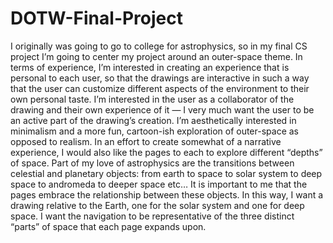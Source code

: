 # DOTW-Final-Project

I originally was going to go to college for astrophysics, so in my final CS project I’m going to center my project around an outer-space theme. In terms of experience, I’m interested in creating an experience that is personal to each user, so that the drawings are interactive in such a way that the user can customize different aspects of the environment to their own personal taste. I’m interested in the user as a collaborator of the drawing and their own experience of it — I very much want the user to be an active part of the drawing’s creation. I’m aesthetically interested in minimalism and a more fun, cartoon-ish exploration of outer-space as opposed to realism. In an effort to create somewhat of a narrative experience, I would also like the pages to each to explore different “depths” of space. Part of my love of astrophysics are the transitions between celestial and planetary objects:  from earth to space to solar system to deep space to  andromeda to deeper space etc… It is important to me that the pages embrace the relationship between these objects. In this way, I want a drawing relative to the Earth, one for the solar system and one for deep space. I want the navigation to be representative of the three distinct “parts” of space that each page expands upon. 
